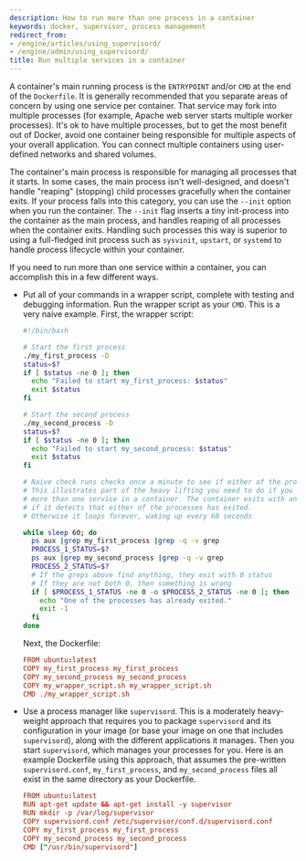```yaml
---
description: How to run more than one process in a container
keywords: docker, supervisor, process management
redirect_from:
- /engine/articles/using_supervisord/
- /engine/admin/using_supervisord/
title: Run multiple services in a container
---
```


A container's main running process is the `ENTRYPOINT` and/or `CMD` at the
end of the `Dockerfile`. It is generally recommended that you separate areas of
concern by using one service per container. That service may fork into multiple
processes (for example, Apache web server starts multiple worker processes).
It's ok to have multiple processes, but to get the most benefit out of Docker,
avoid one container being responsible for multiple aspects of your overall
application. You can connect multiple containers using user-defined networks and
shared volumes.

The container's main process is responsible for managing all processes that it
starts. In some cases, the main process isn't well-designed, and doesn't handle
"reaping" (stopping) child processes gracefully when the container exits. If
your process falls into this category, you can use the `--init` option when you
run the container. The `--init` flag inserts a tiny init-process into the
container as the main process, and handles reaping of all processes when the
container exits. Handling such processes this way is superior to using a
full-fledged init process such as `sysvinit`, `upstart`, or `systemd` to handle
process lifecycle within your container.

If you need to run more than one service within a container, you can accomplish
this in a few different ways.

- Put all of your commands in a wrapper script, complete with testing and
  debugging information. Run the wrapper script as your `CMD`. This is a very
  naive example. First, the wrapper script:

  ```bash
  #!/bin/bash

  # Start the first process
  ./my_first_process -D
  status=$?
  if [ $status -ne 0 ]; then
    echo "Failed to start my_first_process: $status"
    exit $status
  fi

  # Start the second process
  ./my_second_process -D
  status=$?
  if [ $status -ne 0 ]; then
    echo "Failed to start my_second_process: $status"
    exit $status
  fi

  # Naive check runs checks once a minute to see if either of the processes exited.
  # This illustrates part of the heavy lifting you need to do if you want to run
  # more than one service in a container. The container exits with an error
  # if it detects that either of the processes has exited.
  # Otherwise it loops forever, waking up every 60 seconds

  while sleep 60; do
    ps aux |grep my_first_process |grep -q -v grep
    PROCESS_1_STATUS=$?
    ps aux |grep my_second_process |grep -q -v grep
    PROCESS_2_STATUS=$?
    # If the greps above find anything, they exit with 0 status
    # If they are not both 0, then something is wrong
    if [ $PROCESS_1_STATUS -ne 0 -o $PROCESS_2_STATUS -ne 0 ]; then
      echo "One of the processes has already exited."
      exit -1
    fi
  done
  ```

  Next, the Dockerfile:

  ```conf
  FROM ubuntu:latest
  COPY my_first_process my_first_process
  COPY my_second_process my_second_process
  COPY my_wrapper_script.sh my_wrapper_script.sh
  CMD ./my_wrapper_script.sh
  ```

- Use a process manager like `supervisord`. This is a moderately heavy-weight
  approach that requires you to package `supervisord` and its configuration in
  your image (or base your image on one that includes `supervisord`), along with
  the different applications it manages. Then you start `supervisord`, which
  manages your processes for you. Here is an example Dockerfile using this
  approach, that assumes the pre-written `supervisord.conf`, `my_first_process`,
  and `my_second_process` files all exist in the same directory as your
  Dockerfile.

  ```conf
  FROM ubuntu:latest
  RUN apt-get update && apt-get install -y supervisor
  RUN mkdir -p /var/log/supervisor
  COPY supervisord.conf /etc/supervisor/conf.d/supervisord.conf
  COPY my_first_process my_first_process
  COPY my_second_process my_second_process
  CMD ["/usr/bin/supervisord"]
  ```
